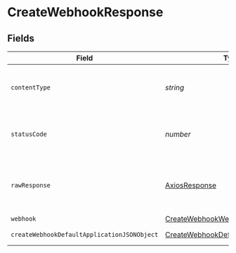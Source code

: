 # CreateWebhookResponse


## Fields

| Field                                                                                                 | Type                                                                                                  | Required                                                                                              | Description                                                                                           |
| ----------------------------------------------------------------------------------------------------- | ----------------------------------------------------------------------------------------------------- | ----------------------------------------------------------------------------------------------------- | ----------------------------------------------------------------------------------------------------- |
| `contentType`                                                                                         | *string*                                                                                              | :heavy_check_mark:                                                                                    | HTTP response content type for this operation                                                         |
| `statusCode`                                                                                          | *number*                                                                                              | :heavy_check_mark:                                                                                    | HTTP response status code for this operation                                                          |
| `rawResponse`                                                                                         | [AxiosResponse](https://axios-http.com/docs/res_schema)                                               | :heavy_minus_sign:                                                                                    | Raw HTTP response; suitable for custom response parsing                                               |
| `webhook`                                                                                             | [CreateWebhookWebhook](../../models/operations/createwebhookwebhook.md)                               | :heavy_minus_sign:                                                                                    | A webhook                                                                                             |
| `createWebhookDefaultApplicationJSONObject`                                                           | [CreateWebhookDefaultApplicationJSON](../../models/operations/createwebhookdefaultapplicationjson.md) | :heavy_minus_sign:                                                                                    | Error response.                                                                                       |